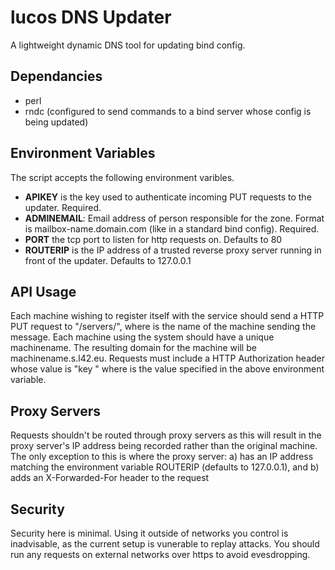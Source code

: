# lucos DNS Updater
A lightweight dynamic DNS tool for updating bind config.

## Dependancies
* perl
* rndc (configured to send commands to a bind server whose config is being updated)

## Environment Variables
The script accepts the following environment varibles.

* **APIKEY** is the key used to authenticate incoming PUT requests to the updater.  Required.
* **ADMINEMAIL**: Email address of person responsible for the zone. Format is mailbox-name.domain.com (like in a standard bind config).  Required.
* **PORT** the tcp port to listen for http requests on.  Defaults to 80
* **ROUTERIP** is the IP address of a trusted reverse proxy server running in front of the updater.  Defaults to 127.0.0.1

## API Usage
Each machine wishing to register itself with the service should send a HTTP PUT request to "/servers/<machinename>", where <machinename> is the name of the machine sending the message.  Each machine using the system should have a unique machinename.  The resulting domain for the machine will be machinename.s.l42.eu.
Requests must include a HTTP Authorization header whose value is "key <apikey>" where <apikey> is the value specified in the above environment variable.

## Proxy Servers
Requests shouldn't be routed through proxy servers as this will result in the proxy server's IP address being recorded rather than the original machine.
The only exception to this is where the proxy server: a) has an IP address matching the environment variable ROUTERIP (defaults to 127.0.0.1), and b) adds an X-Forwarded-For header to the request

## Security
Security here is minimal.  Using it outside of networks you control is inadvisable, as the current setup is vunerable to replay attacks.  You should run any requests on external networks over https to avoid evesdropping.

